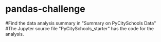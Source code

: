 # pandas-challenge
#Find the data analysis summary in "Summary on PyCitySchools Data"
#The Jupyter source file "PyCitySchools_starter" has the code for the analysis.
